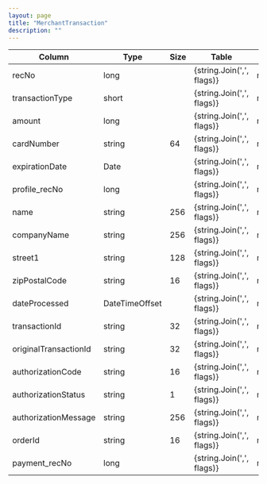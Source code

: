 ```yaml
---
layout: page
title: "MerchantTransaction"
description: ""
---
```




| Column | Type | Size | Table | Description |
| ------ | ---- | ---- | ----- | ----------- |
| recNo | long |  | {string.Join(',', flags)} | merchantTransaction | 
| transactionType | short |  | {string.Join(',', flags)} | merchantTransaction | 
| amount | long |  | {string.Join(',', flags)} | merchantTransaction | 
| cardNumber | string | 64 | {string.Join(',', flags)} | merchantTransaction | 
| expirationDate | Date |  | {string.Join(',', flags)} | merchantTransaction | 
| profile_recNo | long |  | {string.Join(',', flags)} | merchantTransaction | 
| name | string | 256 | {string.Join(',', flags)} | merchantTransaction | 
| companyName | string | 256 | {string.Join(',', flags)} | merchantTransaction | 
| street1 | string | 128 | {string.Join(',', flags)} | merchantTransaction | 
| zipPostalCode | string | 16 | {string.Join(',', flags)} | merchantTransaction | 
| dateProcessed | DateTimeOffset |  | {string.Join(',', flags)} | merchantTransaction | 
| transactionId | string | 32 | {string.Join(',', flags)} | merchantTransaction | 
| originalTransactionId | string | 32 | {string.Join(',', flags)} | merchantTransaction | 
| authorizationCode | string | 16 | {string.Join(',', flags)} | merchantTransaction | 
| authorizationStatus | string | 1 | {string.Join(',', flags)} | merchantTransaction | 
| authorizationMessage | string | 256 | {string.Join(',', flags)} | merchantTransaction | 
| orderId | string | 16 | {string.Join(',', flags)} | merchantTransaction | 
| payment_recNo | long |  | {string.Join(',', flags)} | merchantTransaction | 


